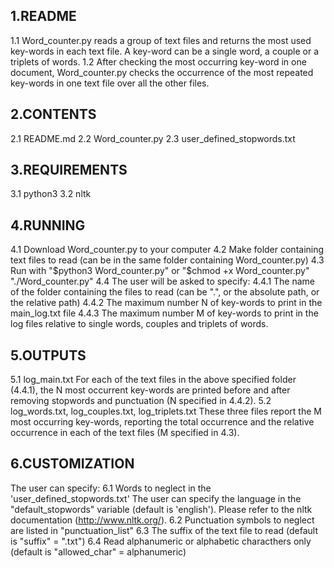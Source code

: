 ﻿## 1.README
1.1 Word_counter.py reads a group of text files and returns the most used key-words in each text file. A key-word can be a single word, a couple or a triplets of words.
1.2 After checking the most occurring key-word in one document, Word_counter.py checks the occurrence of the most repeated key-words in one text file over all the other files.

## 2.CONTENTS
2.1 README.md
2.2 Word_counter.py
2.3 user_defined_stopwords.txt

## 3.REQUIREMENTS
3.1 python3
3.2 nltk 

## 4.RUNNING
4.1 Download Word_counter.py to your computer
4.2 Make folder containing text files to read (can be in the same folder containing Word_counter.py)
4.3 Run with 
     "$python3 Word_counter.py"
     or 
     "$chmod +x Word_counter.py" 
     "./Word_counter.py" 
4.4 The user will be asked to specify:
4.4.1 The name of the folder containing the files to read (can be ".", or the absolute path, or the relative path)
4.4.2 The maximum number N of key-words to print in the main_log.txt file
4.4.3 The maximum number M of key-words to print in the log files relative to single words, couples and triplets of words.

## 5.OUTPUTS
5.1 log_main.txt
For each of the text files in the above specified folder (4.4.1), the N most occurrent key-words are printed before and after removing stopwords and punctuation (N specified in 4.4.2).
5.2 log_words.txt, log_couples.txt, log_triplets.txt
These three files report the M most occurring key-words, reporting the total occurrence and the relative occurrence in each of the text files (M specified in 4.3). 

## 6.CUSTOMIZATION
The user can specify:
6.1 Words to neglect in the 'user_defined_stopwords.txt'
     The user can specify the language in the "default_stopwords" variable (default is 'english').
     Please refer to the nltk documentation (http://www.nltk.org/). 
6.2 Punctuation symbols to neglect are listed in "punctuation_list"
6.3 The suffix of the text file to read (default is "suffix" = ".txt")
6.4 Read alphanumeric or alphabetic characthers only (default is "allowed_char" = alphanumeric)
